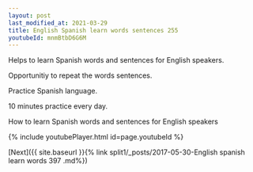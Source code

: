 ```yaml
---
layout: post
last_modified_at: 2021-03-29
title: English Spanish learn words sentences 255 
youtubeId: mnmBtbD6G6M
---
```

 
 
Helps to learn Spanish words and sentences for English speakers.

Opportunitiy to repeat the words sentences. 

Practice Spanish language. 
 
10 minutes practice every day. 
 
How to learn Spanish words and sentences for English speakers 
 
{% include youtubePlayer.html id=page.youtubeId %}
 
 
[Next]({{ site.baseurl }}{% link  split1/_posts/2017-05-30-English spanish learn words 397 .md%})
 
